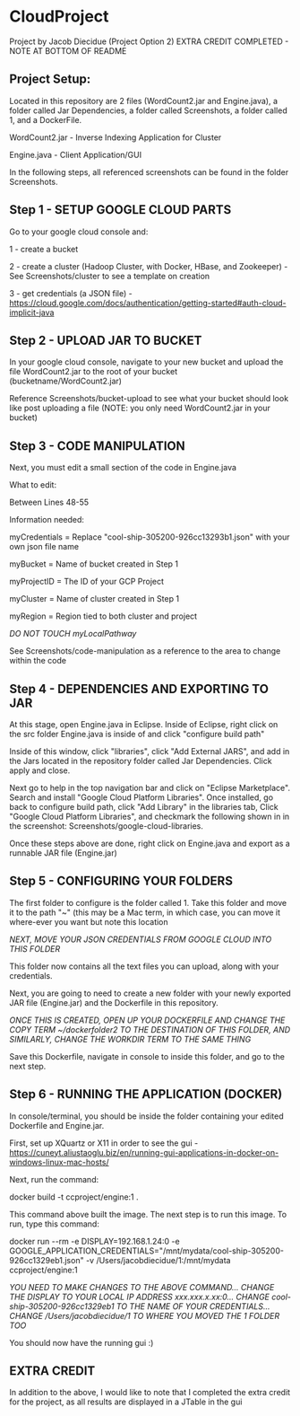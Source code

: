 # CloudProject
Project by Jacob Diecidue (Project Option 2)
EXTRA CREDIT COMPLETED - NOTE AT BOTTOM OF README

## Project Setup:
Located in this repository are 2 files (WordCount2.jar and Engine.java), a folder called Jar Dependencies, a folder called Screenshots, a folder called 1, and a DockerFile.

WordCount2.jar - Inverse Indexing Application for Cluster 

Engine.java - Client Application/GUI

In the following steps, all referenced screenshots can be found in the folder Screenshots.

## Step 1 - SETUP GOOGLE CLOUD PARTS
Go to your google cloud console and: 

1 - create a bucket

2 - create a cluster (Hadoop Cluster, with Docker, HBase, and Zookeeper) - See Screenshots/cluster to see a template on creation 

3 - get credentials (a JSON file) - https://cloud.google.com/docs/authentication/getting-started#auth-cloud-implicit-java 

## Step 2 - UPLOAD JAR TO BUCKET
In your google cloud console, navigate to your new bucket and upload the file WordCount2.jar to the root of your bucket (bucketname/WordCount2.jar)

Reference Screenshots/bucket-upload to see what your bucket should look like post uploading a file (NOTE: you only need WordCount2.jar in your bucket)

## Step 3 - CODE MANIPULATION
Next, you must edit a small section of the code in Engine.java

What to edit:

Between Lines 48-55

Information needed: 

myCredentials = Replace "cool-ship-305200-926cc13293b1.json" with your own json file name

myBucket = Name of bucket created in Step 1

myProjectID = The ID of your GCP Project

myCluster = Name of cluster created in Step 1

myRegion = Region tied to both cluster and project 

*DO NOT TOUCH myLocalPathway*

See Screenshots/code-manipulation as a reference to the area to change within the code

## Step 4 - DEPENDENCIES AND EXPORTING TO JAR
At this stage, open Engine.java in Eclipse. Inside of Eclipse, right click on the src folder Engine.java is inside of and click "configure build path"

Inside of this window, click "libraries", click "Add External JARS", and add in the Jars located in the repository folder called Jar Dependencies. Click apply and close.

Next go to help in the top navigation bar and click on "Eclipse Marketplace". Search and install "Google Cloud Platform Libraries". Once installed, go back to configure build path, click "Add Library" in the libraries tab, Click "Google Cloud Platform Libraries", and checkmark the following shown in in the screenshot: Screenshots/google-cloud-libraries.

Once these steps above are done, right click on Engine.java and export as a runnable JAR file (Engine.jar)

## Step 5 - CONFIGURING YOUR FOLDERS
The first folder to configure is the folder called 1. Take this folder and move it to the path "~" (this may be a Mac term, in which case, you can move it where-ever you want but note this location

*NEXT, MOVE YOUR JSON CREDENTIALS FROM GOOGLE CLOUD INTO THIS FOLDER*

This folder now contains all the text files you can upload, along with your credentials. 

Next, you are going to need to create a new folder with your newly exported JAR file (Engine.jar) and the Dockerfile in this repository.

*ONCE THIS IS CREATED, OPEN UP YOUR DOCKERFILE AND CHANGE THE COPY TERM ~/dockerfolder2 TO THE DESTINATION OF THIS FOLDER, AND SIMILARLY, CHANGE THE WORKDIR TERM TO THE SAME THING*

Save this Dockerfile, navigate in console to inside this folder, and go to the next step.

## Step 6 - RUNNING THE APPLICATION (DOCKER)
In console/terminal, you should be inside the folder containing your edited Dockerfile and Engine.jar.

First, set up XQuartz or X11 in order to see the gui - https://cuneyt.aliustaoglu.biz/en/running-gui-applications-in-docker-on-windows-linux-mac-hosts/

Next, run the command: 

docker build -t ccproject/engine:1 .

This command above built the image. The next step is to run this image. To run, type this command: 

docker run --rm -e DISPLAY=192.168.1.24:0 -e GOOGLE_APPLICATION_CREDENTIALS="/mnt/mydata/cool-ship-305200-926cc1329eb1.json" -v /Users/jacobdiecidue/1:/mnt/mydata ccproject/engine:1

*YOU NEED TO MAKE CHANGES TO THE ABOVE COMMAND... CHANGE THE DISPLAY TO YOUR LOCAL IP ADDRESS xxx.xxx.x.xx:0... CHANGE cool-ship-305200-926cc1329eb1 TO THE NAME OF YOUR CREDENTIALS... CHANGE /Users/jacobdiecidue/1 TO WHERE YOU MOVED THE 1 FOLDER TOO*

You should now have the running gui :)

## EXTRA CREDIT
In addition to the above, I would like to note that I completed the extra credit for the project, as all results are displayed in a JTable in the gui
